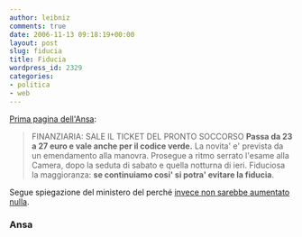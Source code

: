```yaml
---
author: leibniz
comments: true
date: 2006-11-13 09:18:19+00:00
layout: post
slug: fiducia
title: Fiducia
wordpress_id: 2329
categories:
- politica
- web
---
```


[Prima pagina dell'Ansa](http://www.ansa.it/opencms/export/site/visualizza_fdg.html_2027117091.html):

> FINANZIARIA: SALE IL TICKET DEL PRONTO SOCCORSO
**Passa da 23 a 27 euro e vale anche per il codice verde.** La novita' e' prevista da un emendamento alla manovra. Prosegue a ritmo serrato l'esame alla Camera, dopo la seduta di sabato e quella notturna di ieri. Fiduciosa la maggioranza: **se continuiamo cosi' si potra' evitare la fiducia**.

Segue spiegazione del ministero del perché [invece non sarebbe aumentato nulla](http://www.ansa.it/site/notizie/awnplus/topnews/news/2006-11-13_11315036.html).

### Ansa
